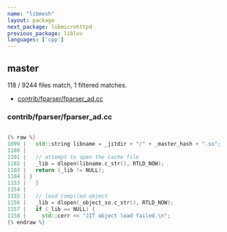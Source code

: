 ```yaml
---
name: "libmesh"
layout: package
next_package: libmicrohttpd
previous_package: libluv
languages: ['cpp']
---
```

## master
118 / 9244 files match, 1 filtered matches.

 - [contrib/fparser/fparser_ad.cc](#contribfparserfparser_adcc)

### contrib/fparser/fparser_ad.cc

```cpp

{% raw %}
1099 |   std::string libname = _jitdir + "/" + _master_hash + ".so";
1100 | 
1101 |   // attempt to open the cache file
1102 |   _lib = dlopen(libname.c_str(), RTLD_NOW);
1103 |   return (_lib != NULL);
1104 | }
1153 |   }
1154 | 
1155 |   // load compiled object
1156 |   _lib = dlopen(_object_so.c_str(), RTLD_NOW);
1157 |   if (_lib == NULL) {
1158 |     std::cerr << "JIT object load failed.\n";
{% endraw %}

```
